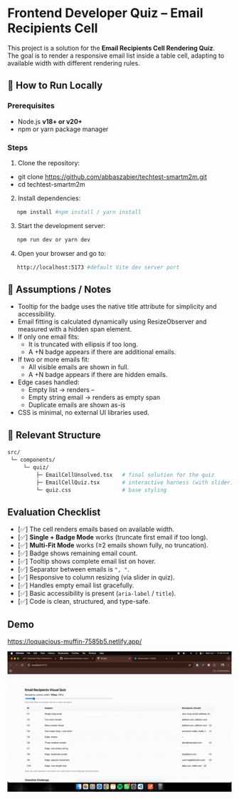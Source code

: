 # Frontend Developer Quiz – Email Recipients Cell

This project is a solution for the **Email Recipients Cell Rendering Quiz**.  
The goal is to render a responsive email list inside a table cell, adapting to available width with different rendering rules.

## 🚀 How to Run Locally

### Prerequisites

- Node.js **v18+ or v20+**
- npm or yarn package manager

### Steps

1. Clone the repository:

- git clone https://github.com/abbaszabier/techtest-smartm2m.git
- cd techtest-smartm2m

2. Install dependencies:

```bash
   npm install #npm install / yarn install
```

3. Start the development server:

```bash
   npm run dev or yarn dev
```

4. Open your browser and go to:

```bash
   http://localhost:5173 #default Vite dev server port
```

## 📝 Assumptions / Notes

- Tooltip for the badge uses the native title attribute for simplicity and accessibility.
- Email fitting is calculated dynamically using ResizeObserver and measured with a hidden span element.
- If only one email fits:
  - It is truncated with ellipsis if too long.
  - A +N badge appears if there are additional emails.
- If two or more emails fit:
  - All visible emails are shown in full.
  - A +N badge appears if there are hidden emails.
- Edge cases handled:
  - Empty list → renders –
  - Empty string email → renders as empty span
  - Duplicate emails are shown as-is
- CSS is minimal, no external UI libraries used.

## 📂 Relevant Structure

```bash
src/
 └─ components/
     └─ quiz/
         ├─ EmailCellUnsolved.tsx   # final solution for the quiz
         ├─ EmailCellQuiz.tsx       # interactive harness (with slider)
         └─ quiz.css                # base styling
```

## Evaluation Checklist

- [✅] The cell renders emails based on available width.
- [✅] **Single + Badge Mode** works (truncate first email if too long).
- [✅] **Multi-Fit Mode** works (≥2 emails shown fully, no truncation).
- [✅] Badge shows remaining email count.
- [✅] Tooltip shows complete email list on hover.
- [✅] Separator between emails is `", "`.
- [✅] Responsive to column resizing (via slider in quiz).
- [✅] Handles empty email list gracefully.
- [✅] Basic accessibility is present (`aria-label` / `title`).
- [✅] Code is clean, structured, and type-safe.

## Demo

https://loquacious-muffin-7585b5.netlify.app/

![Demo GIF](./public/demo.gif)
